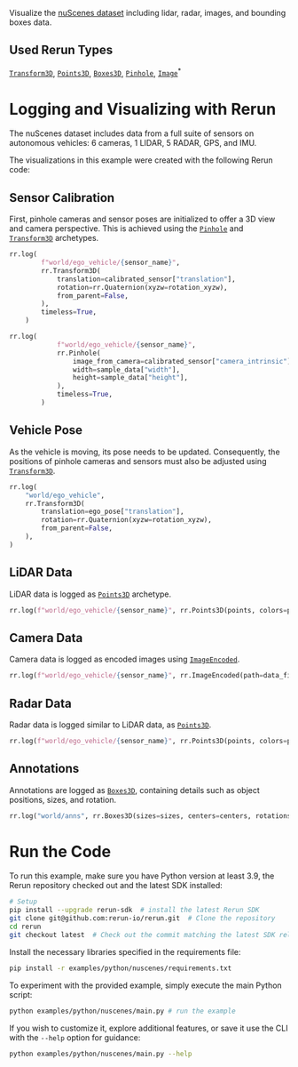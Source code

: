 <!--[metadata]
title = "nuScenes"
tags = ["lidar", "3D", "2D", "object-detection", "pinhole-camera"]
description = "Visualize the nuScenes dataset including lidar, radar, images, and bounding boxes."
thumbnail = "https://static.rerun.io/nuscenes/64a50a9d67cbb69ae872551989ee807b195f6b5d/480w.png"
thumbnail_dimensions = [480, 282]
channel = "release"
build_args = ["--seconds=5"]
-->

<picture data-inline-viewer="nuscenes">
  <img src="https://static.rerun.io/nuscenes/64a50a9d67cbb69ae872551989ee807b195f6b5d/full.png" alt="">
  <source media="(max-width: 480px)" srcset="https://static.rerun.io/nuscenes/64a50a9d67cbb69ae872551989ee807b195f6b5d/480w.png">
  <source media="(max-width: 768px)" srcset="https://static.rerun.io/nuscenes/64a50a9d67cbb69ae872551989ee807b195f6b5d/768w.png">
  <source media="(max-width: 1024px)" srcset="https://static.rerun.io/nuscenes/64a50a9d67cbb69ae872551989ee807b195f6b5d/1024w.png">
  <source media="(max-width: 1200px)" srcset="https://static.rerun.io/nuscenes/64a50a9d67cbb69ae872551989ee807b195f6b5d/1200w.png">
</picture>

Visualize the [nuScenes dataset](https://www.nuscenes.org/) including lidar, radar, images, and bounding boxes data.

## Used Rerun Types
[`Transform3D`](https://www.rerun.io/docs/reference/types/archetypes/transform3d), [`Points3D`](https://www.rerun.io/docs/reference/types/archetypes/points3d), [`Boxes3D`](https://www.rerun.io/docs/reference/types/archetypes/boxes3d), [`Pinhole`](https://www.rerun.io/docs/reference/types/archetypes/pinhole), [`Image`](https://ref.rerun.io/docs/python/0.14.1/common/image_helpers/#rerun.ImageEncoded)<sup>*</sup>

# Logging and Visualizing with Rerun

The nuScenes dataset includes data from a full suite of sensors on autonomous vehicles: 6 cameras, 1 LIDAR, 5 RADAR, GPS, and IMU.

The visualizations in this example were created with the following Rerun code:

## Sensor Calibration

First, pinhole cameras and sensor poses are initialized to offer a 3D view and camera perspective. This is achieved using the [`Pinhole`](https://www.rerun.io/docs/reference/types/archetypes/pinhole) and [`Transform3D`](https://www.rerun.io/docs/reference/types/archetypes/transform3d) archetypes.

```python
rr.log(
        f"world/ego_vehicle/{sensor_name}",
        rr.Transform3D(
            translation=calibrated_sensor["translation"],
            rotation=rr.Quaternion(xyzw=rotation_xyzw),
            from_parent=False,
        ),
        timeless=True,
    )
```

```python
rr.log(
            f"world/ego_vehicle/{sensor_name}",
            rr.Pinhole(
                image_from_camera=calibrated_sensor["camera_intrinsic"],
                width=sample_data["width"],
                height=sample_data["height"],
            ),
            timeless=True,
        )
```

## Vehicle Pose

As the vehicle is moving, its pose needs to be updated. Consequently, the positions of pinhole cameras and sensors must also be adjusted using [`Transform3D`](https://www.rerun.io/docs/reference/types/archetypes/transform3d).
```python
rr.log(
    "world/ego_vehicle",
    rr.Transform3D(
        translation=ego_pose["translation"],
        rotation=rr.Quaternion(xyzw=rotation_xyzw),
        from_parent=False,
    ),
)
```

## LiDAR Data
LiDAR data is logged as [`Points3D`](https://www.rerun.io/docs/reference/types/archetypes/points3d) archetype.
```python
rr.log(f"world/ego_vehicle/{sensor_name}", rr.Points3D(points, colors=point_colors))
```

## Camera Data
Camera data is logged as encoded images using [`ImageEncoded`](https://ref.rerun.io/docs/python/0.14.1/common/image_helpers/#rerun.ImageEncoded).
```python
rr.log(f"world/ego_vehicle/{sensor_name}", rr.ImageEncoded(path=data_file_path))
```

## Radar Data
Radar data is logged similar to LiDAR data, as [`Points3D`](https://www.rerun.io/docs/reference/types/archetypes/points3d).
```python
rr.log(f"world/ego_vehicle/{sensor_name}", rr.Points3D(points, colors=point_colors))
```

## Annotations

Annotations are logged as [`Boxes3D`](https://www.rerun.io/docs/reference/types/archetypes/boxes3d), containing details such as object positions, sizes, and rotation.
```python
rr.log("world/anns", rr.Boxes3D(sizes=sizes, centers=centers, rotations=rotations, class_ids=class_ids))
```


# Run the Code
To run this example, make sure you have Python version at least 3.9, the Rerun repository checked out and the latest SDK installed:
```bash
# Setup 
pip install --upgrade rerun-sdk  # install the latest Rerun SDK
git clone git@github.com:rerun-io/rerun.git  # Clone the repository
cd rerun
git checkout latest  # Check out the commit matching the latest SDK release
```
Install the necessary libraries specified in the requirements file:
```bash
pip install -r examples/python/nuscenes/requirements.txt
```
To experiment with the provided example, simply execute the main Python script:
```bash
python examples/python/nuscenes/main.py # run the example
```
If you wish to customize it, explore additional features, or save it use the CLI with the `--help` option for guidance:
```bash
python examples/python/nuscenes/main.py --help 
```

